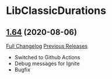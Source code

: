 # LibClassicDurations

## [1.64](https://github.com/rgd87/LibClassicDurations/tree/1.64) (2020-08-06)
[Full Changelog](https://github.com/rgd87/LibClassicDurations/compare/1.63...1.64) [Previous Releases](https://github.com/rgd87/LibClassicDurations/releases)

- Switched to Github Actions  
- Debug messages for Ignite  
- Bugfix  
